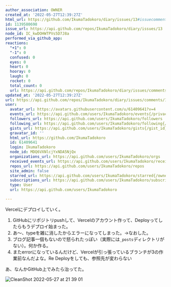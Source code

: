 ```yaml
---
author_association: OWNER
created_at: '2022-05-27T12:39:27Z'
html_url: https://github.com/IkumaTadokoro/diary/issues/13#issuecomment-1139580698
id: 1139580698
issue_url: https://api.github.com/repos/IkumaTadokoro/diary/issues/13
node_id: IC_kwDOHWTPVs5D7J8a
performed_via_github_app: 
reactions:
  "+1": 0
  "-1": 0
  confused: 0
  eyes: 0
  heart: 0
  hooray: 0
  laugh: 0
  rocket: 0
  total_count: 0
  url: https://api.github.com/repos/IkumaTadokoro/diary/issues/comments/1139580698/reactions
updated_at: '2022-05-27T12:39:27Z'
url: https://api.github.com/repos/IkumaTadokoro/diary/issues/comments/1139580698
user:
  avatar_url: https://avatars.githubusercontent.com/u/61409641?v=4
  events_url: https://api.github.com/users/IkumaTadokoro/events{/privacy}
  followers_url: https://api.github.com/users/IkumaTadokoro/followers
  following_url: https://api.github.com/users/IkumaTadokoro/following{/other_user}
  gists_url: https://api.github.com/users/IkumaTadokoro/gists{/gist_id}
  gravatar_id: ''
  html_url: https://github.com/IkumaTadokoro
  id: 61409641
  login: IkumaTadokoro
  node_id: MDQ6VXNlcjYxNDA5NjQx
  organizations_url: https://api.github.com/users/IkumaTadokoro/orgs
  received_events_url: https://api.github.com/users/IkumaTadokoro/received_events
  repos_url: https://api.github.com/users/IkumaTadokoro/repos
  site_admin: false
  starred_url: https://api.github.com/users/IkumaTadokoro/starred{/owner}{/repo}
  subscriptions_url: https://api.github.com/users/IkumaTadokoro/subscriptions
  type: User
  url: https://api.github.com/users/IkumaTadokoro

---
```

Vercelにデプロイしていく。

1. GitHubにリポジトリpushして、Vercelのアカウント作って、Deployってしたらもうデプロイ始まった。
1. あ〜、typeを雑に消したからエラーになってしまった。→なおした。
1. ブログ記事一個もないので怒られたっぽい（実際には`_posts`ディレクトリがない）。何か作る。
1. またerrorになっているんだけど、Vercelが引っ張っているブランチが3の作業前なんだよな。Re Deployをしても、参照先が変わらない

あ、なんかGitHub上でみたら治ってた。

![CleanShot 2022-05-27 at 21 39 01](https://user-images.githubusercontent.com/61409641/170700860-1d296df1-7cb0-4d11-9fa7-a961469a3c49.png)


